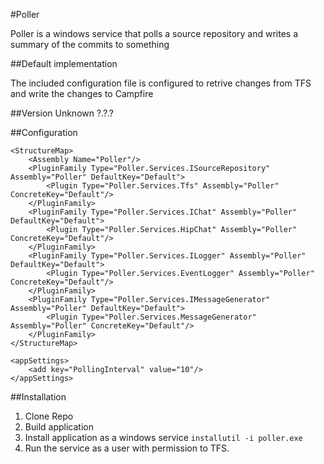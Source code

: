 #Poller


Poller is a windows service that polls a source repository and writes a summary of the commits to something

##Default implementation


The included configuration file is configured to retrive changes from TFS and write the changes to Campfire

##Version
Unknown ?.?.?

##Configuration

    <StructureMap>
        <Assembly Name="Poller"/>
        <PluginFamily Type="Poller.Services.ISourceRepository" Assembly="Poller" DefaultKey="Default">
            <Plugin Type="Poller.Services.Tfs" Assembly="Poller" ConcreteKey="Default"/>
        </PluginFamily>
        <PluginFamily Type="Poller.Services.IChat" Assembly="Poller" DefaultKey="Default">
            <Plugin Type="Poller.Services.HipChat" Assembly="Poller" ConcreteKey="Default"/>
        </PluginFamily>
        <PluginFamily Type="Poller.Services.ILogger" Assembly="Poller" DefaultKey="Default">
            <Plugin Type="Poller.Services.EventLogger" Assembly="Poller" ConcreteKey="Default"/>
        </PluginFamily>
        <PluginFamily Type="Poller.Services.IMessageGenerator" Assembly="Poller" DefaultKey="Default">
            <Plugin Type="Poller.Services.MessageGenerator" Assembly="Poller" ConcreteKey="Default"/>
        </PluginFamily>
    </StructureMap>
    
    <appSettings>
        <add key="PollingInterval" value="10"/>
    </appSettings>

##Installation


1. Clone Repo
2. Build application
3. Install application as a windows service `installutil -i poller.exe`
4. Run the service as a user with permission to TFS.